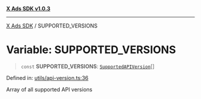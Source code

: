 [**X Ads SDK v1.0.3**](../README.md)

***

[X Ads SDK](../globals.md) / SUPPORTED\_VERSIONS

# Variable: SUPPORTED\_VERSIONS

> `const` **SUPPORTED\_VERSIONS**: [`SupportedAPIVersion`](../type-aliases/SupportedAPIVersion.md)[]

Defined in: [utils/api-version.ts:36](https://github.com/kage1020/x-ads-sdk/blob/main/src/utils/api-version.ts#L36)

Array of all supported API versions
